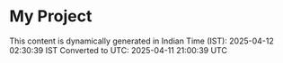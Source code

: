 # My Project

This content is dynamically generated in Indian Time (IST): 2025-04-12 02:30:39 IST
Converted to UTC: 2025-04-11 21:00:39 UTC

